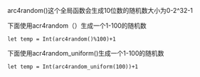 ﻿arc4random()这个全局函数会生成10位数的随机数大小为0-2^32-1

下面使用acr4random（）生成一个1-100的随机数
```
let temp = Int(arc4random()%100)+1
```
下面使用acr4random_uniform()生成一个1-100的随机数
```
let temp = Int(arc4random_uniform(100))+1
```

